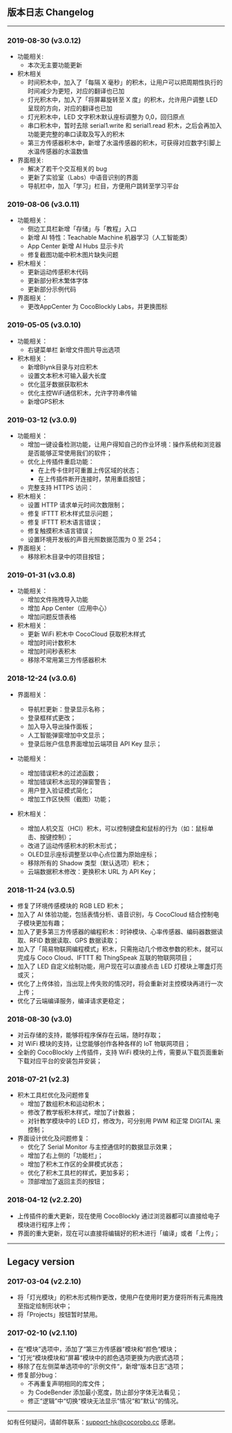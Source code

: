 ## 版本日志 Changelog
- - -
### 2019-08-30 (v3.0.12)

* 功能相关:
    * 本次无主要功能更新
* 积木相关
    * 时间积木中，加入了「每隔 X 毫秒」的积木，让用户可以把周期性执行的时间减少为更短，对应的翻译也已加
    * 灯光积木中，加入了「将屏幕旋转至 X 度」的积木，允许用户调整 LED 呈现的方向，对应的翻译也已加
    * 灯光积木中，LED 文字积木默认座标调整为 0,0，回归原点
    * 串口积木中，暂时去除 serial1.write 和 serial1.read 积木，之后会再加入功能更完整的串口读取及写入的积木
    * 第三方传感器积木中，新增了水温传感器的积木，可获得对应数字引脚上水温传感器的水温数值
* 界面相关:
    * 解决了若干个交互相关的 bug
    * 更新了实验室（Labs）中语音识别的界面
    * 导航栏中，加入「学习」栏目，方便用户跳转至学习平台

### 2019-08-06 (v3.0.11)

* 功能相关：
    * 侧边工具栏新增「存储」与「教程」入口
    * 新增 AI 特性：Teachable Machine 机器学习（人工智能类）
    * App Center 新增 AI Hubs 显示卡片
    * 修复截图功能中积木图片缺失问题
* 积木相关：
    * 更新运动传感积木代码
    * 更新部分积木繁体字体
    * 更新部分示例代码
* 界面相关：
    * 更改AppCenter 为 CocoBlockly Labs，并更换图标

### 2019-05-05 (v3.0.10)

* 功能相关：
    * 右键菜单栏 新增文件图片导出选项
* 积木相关：
    * 新增Blynk目录与对应积木
    * 设置文本积木可输入最大长度
    * 优化蓝牙数据获取积木
    * 优化主控WiFi通信积木，允许字符串传输
    * 新增GPS积木

### 2019-03-12 (v3.0.9)

* 功能相关：
    * 增加一键设备检测功能，让用户得知自己的作业环境：操作系统和浏览器是否能够正常使用我们的软件；
    * 优化上传插件重启功能：
        * 在上传卡住时可重置上传区域的状态；
        * 在上传插件断开连接时，禁用重启按钮；
    * 完整支持 HTTPS 访问：
* 积木相关：
    * 设置 HTTP 请求单元时间次数限制；
    * 修复 IFTTT 积木样式显示问题；
    * 修复 IFTTT 积木语言错误；
    * 修复触摸积木语言错误；
    * 设置环境开发板的声音光照数据范围为 0 至 254；
* 界面相关：
    * 移除积木目录中的项目按钮；

### 2019-01-31 (v3.0.8)

* 功能相关：
    * 增加文件拖拽导入功能
    * 增加 App Center（应用中心）
    * 增加问题反馈表格
* 积木相关：
    * 更新 WiFi 积木中 CocoCloud 获取积木样式
    * 增加时间计数积木
    * 增加时间秒表积木
    * 移除不常用第三方传感器积木

### 2018-12-24 (v3.0.6)

* 界面相关：
    * 导航栏更新：登录显示名称；
    * 登录框样式更改；
    * 加入导入导出操作面板；
    * 人工智能弹窗增加中文显示；
    * 登录后账户信息界面增加云端项目 API Key 显示；

* 功能相关：
    * 增加错误积木的过滤函数；
    * 增加错误积木出现的弹窗警告；
    * 用户登入验证模式简化；
    * 增加工作区快照（截图）功能；

* 积木相关：
    * 增加人机交互（HCI）积木，可以控制键盘和鼠标的行为（如：鼠标单击、按键控制）；
    * 改进了运动传感积木的积木形式；
    * OLED显示座标调整至以中心点位置为原始座标；
    * 移除所有的 Shadow 类型（默认选项）积木；
    * 云端数据积木修改：更换积木 URL 为 API Key；

### 2018-11-24 (v3.0.5)

* 修复了环境传感模块的 RGB LED 积木；
* 加入了 AI 体验功能，包括表情分析、语音识别，与 CocoCloud 结合控制电子模块更加有趣；
* 加入了更多第三方传感器的编程积木：时钟模块、心率传感器、编码器数据读取、RFID 数据读取、GPS 数据读取；
* 加入了「简易物联网编程模式」积木，只需拖动几个修改参数的积木，就可以完成与 Coco Cloud、IFTTT 和 ThingSpeak 互联的物联网项目；
* 加入了 LED 自定义绘制功能，用户现在可以直接点击 LED 灯模块上哪盏灯亮或灭；
* 优化了上传体验，当出现上传失败的情况时，将会重新对主控模块再进行一次上传；
* 优化了云端编译服务，编译请求更稳定；

### 2018-08-30 (v3.0)

* 对云存储的支持，能够将程序保存在云端，随时存取；
* 对 WiFi 模块的支持，让您能够创作各种各样的 IoT 物联网项目；
* 全新的 CocoBlockly 上传插件，支持 WiFi 模块的上传，需要从下载页面重新下载对应平台的安装包并安装；

### 2018-07-21 (v2.3)
* 积木工具栏优化及问题修复
	* 增加了数组积木和运动积木；
	* 修改了教学板积木样式，增加了计数器；
	* 对针教学模块中的 LED 灯，修改为，可分别用 PWM 和正常 DIGITAL 来控制；
* 界面设计优化及问题修复：
	* 优化了 Serial Monitor 与主控通信时的数据显示效果；
	* 增加了右上侧的「功能栏」；
	* 增加了积木工作区的全屏模式状态；
	* 优化了积木工具栏的样式，更加多彩；
	* 顶部增加了返回主页的按钮；

### 2018-04-12 (v2.2.20)

* 上传插件的重大更新，现在使用 CocoBlockly 通过浏览器都可以直接给电子模块进行程序上传；
* 界面的重大更新，现在可以直接将编辑好的积木进行「编译」或者「上传」；

- - -
## Legacy version

### 2017-03-04 (v2.2.10)

* 将「灯光模块」的积木形式稍作更改，使用户在使用时更方便将所有元素拖拽至指定绘制形状中；
* 将「Projects」按钮暂时禁用。

### 2017-02-10 (v2.1.10)

* 在“模块”选项中，添加了“第三方传感器”模块和“颜色“模块；
* ”灯光“模块模块和”屏幕“模块中的颜色选项更换为内嵌式选项；
* 移除了在左侧菜单选项中的”示例文件“，新增“版本日志”选项；
* 修复部分bug：
	* 不再重复声明相同的库文件；
	* 为 CodeBender 添加最小宽度，防止部分字体无法看见；
	* 修正“逻辑”中“切换“模块无法显示”情况“和”默认“的情况。

- - -

如有任何疑问，请邮件联系：support-hk@cocorobo.cc 感谢。
